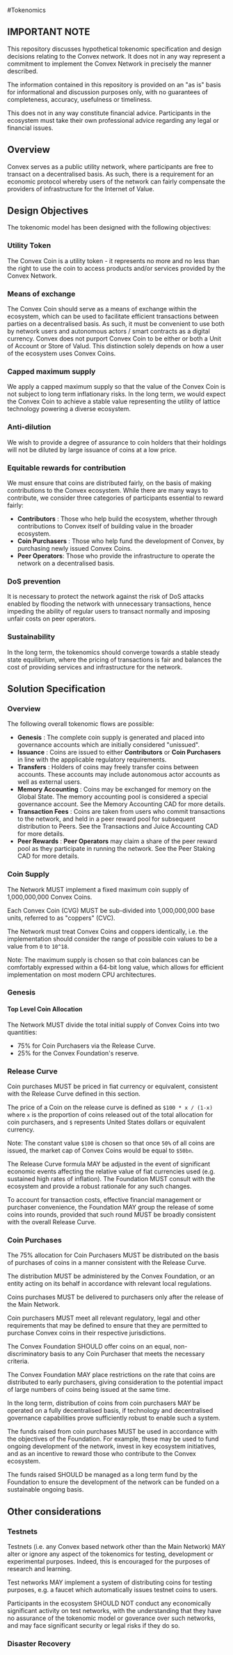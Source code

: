 #Tokenomics

## IMPORTANT NOTE

This repository discusses hypothetical tokenomic specification and design decisions relating to the Convex network. It does not in any way represent a commitment to implement the Convex Network in precisely the manner described. 

The information contained in this repository is provided on an "as is" basis for informational and discussion purposes only, with no guarantees of completeness, accuracy, usefulness or timeliness.

This does not in any way constitute financial advice. Participants in the ecosystem must take their own professional advice regarding any legal or financial issues.  

## Overview

Convex serves as a public utility network, where participants are free to transact on a decentralised basis. As such, there is a requirement for an economic protocol whereby users of the network can fairly compensate the providers of infrastructure for the Internet of Value.


## Design Objectives

The tokenomic model has been designed with the following objectives:

### Utility Token

The Convex Coin is a utility token - it represents no more and no less than the right to use the coin to access products and/or services provided by the Convex Network.

### Means of exchange

The Convex Coin should serve as a means of exchange within the ecosystem, which can be used to facilitate efficient transactions between parties on a decentralised basis. As such, it must be convenient to use both by network users and autonomous actors / smart contracts as a digital currency. Convex does not purport Convex Coin to be either or both a Unit of Account or Store of Valud.  This distinction solely depends on how a user of the ecosystem uses Convex Coins.

### Capped maximum supply

We apply a capped maximum supply so that the value of the Convex Coin is not subject to long term inflationary risks. In the long term, we would expect the Convex Coin to achieve a stable value representing the utility of lattice technology powering a diverse ecosystem.

### Anti-dilution

We wish to provide a degree of assurance to coin holders that their holdings will not be diluted by large issuance of coins at a low price. 

### Equitable rewards for contribution

We must ensure that coins are distributed fairly, on the basis of making contributions to the Convex ecosystem. While there are many ways to contribute, we consider three categories of participants essential to reward fairly:

- **Contributors** : Those who help build the ecosystem, whether through contributions to Convex itself of building value in the broader ecosystem.
- **Coin Purchasers** : Those who help fund the development of Convex, by purchasing newly issued Convex Coins.
- **Peer Operators**: Those who provide the infrastructure to operate the network on a decentralised basis.

### DoS prevention

It is necessary to protect the network against the risk of DoS attacks enabled by flooding the network with unnecessary transactions, hence impeding the ability of regular users to transact normally and imposing unfair costs on peer operators.

### Sustainability

In the long term, the tokenomics should converge towards a stable steady state equilibrium, where the pricing of transactions is fair and balances the cost of providing services and infrastructure for the network.



## Solution Specification

### Overview

The following overall tokenomic flows are possible:

- **Genesis** : The complete coin supply is generated and placed into governance accounts which are initially considered "unissued". 
- **Issuance** : Coins are issued to either **Contributors** or **Coin Purchasers** in line with the appplicable regulatory requirements.
- **Transfers** : Holders of coins may freely transfer coins between accounts. These accounts may include autonomous actor accounts as well as external users.
- **Memory Accounting** : Coins may be exchanged for memory on the Global State. The memory accounting pool is considered a special governance account. See the Memory Accounting CAD for more details.
- **Transaction Fees** : Coins are taken from users who commit transactions to the network, and held in a peer reward pool for subsequent distribution to Peers. See the Transactions and Juice Accounting CAD for more details.
- **Peer Rewards** : **Peer Operators** may claim a share of the peer reward pool as they participate in running the network. See the Peer Staking CAD for more details. 
 


### Coin Supply

The Network MUST implement a fixed maximum coin supply of 1,000,000,000 Convex Coins.

Each Convex Coin (CVG) MUST be sub-divided into 1,000,000,000 base units, referred to as "coppers" (CVC).

The Network must treat Convex Coins and coppers identically, i.e. the implementation should consider the range of possible coin values to be a value from `0` to `10^18`.

Note: The maximum supply is chosen so that coin balances can be comfortably expressed within a 64-bit long value, which allows for efficient implementation on most modern CPU architectures.

### Genesis

#### Top Level Coin Allocation

The Network MUST divide the total initial supply of Convex Coins into two quantities:

- 75% for Coin Purchasers via the Release Curve.
- 25% for the Convex Foundation's reserve.

### Release Curve

Coin purchases MUST be priced in fiat currency or equivalent, consistent with the Release Curve defined in this section.

The price of a Coin on the release curve is defined as `$100 * x / (1-x)` where `x` is the proportion of coins released out of the total allocation for coin purchasers, and `$` represents United States dollars or equivalent currency.

Note: The constant value `$100` is chosen so that once `50%` of all coins are issued, the market cap of Convex Coins would be equal to `$50bn`.

The Release Curve formula MAY be adjusted in the event of significant economic events affecting the relative value of fiat currencies used (e.g. sustained high rates of inflation). The Foundation MUST consult with the ecosystem and provide a robust rationale for any such changes.

To account for transaction costs, effective financial management or purchaser convenience, the Foundation MAY group the release of some coins into rounds, provided that such round MUST be broadly consistent with the overall Release Curve.  


### Coin Purchases

The 75% allocation for Coin Purchasers MUST be distributed on the basis of purchases of coins in a manner consistent with the Release Curve.

The distribution MUST be administered by the Convex Foundation, or an entity acting on its behalf in accordance with relevant local regulations.

Coins purchases MUST be delivered to purchasers only after the release of the Main Network.

Coin purchasers MUST meet all relevant regulatory, legal and other requirements that may be defined to ensure that they are permitted to purchase Convex coins in their respective jurisdictions.

The Convex Foundation SHOULD offer coins on an equal, non-discriminatory basis to any Coin Purchaser that meets the necessary criteria.

The Convex Foundation MAY place restrictions on the rate that coins are distributed to early purchasers, giving consideration to the potential impact of large numbers of coins being issued at the same time.

In the long term, distribution of coins from coin purchasers MAY be operated on a fully decentralised basis, if technology and decentralised governance capabilities prove sufficiently robust to enable such a system.

The funds raised from coin purchases MUST be used in accordance with the objectives of the Foundation. For example, these may be used to fund ongoing development of the network, invest in key ecosystem initiatives, and as an incentive to reward those who contribute to the Convex ecosystem.

The funds raised SHOULD be managed as a long term fund by the Foundation to ensure the development of the network can be funded on a sustainable ongoing basis.


## Other considerations

### Testnets

Testnets (i.e. any Convex based network other than the Main Network) MAY alter or ignore any aspect of the tokenomics for testing, development or experimental purposes. Indeed, this is encouraged for the purposes of research and learning.

Test networks MAY implement a system of distributing coins for testing purposes, e.g. a faucet which automatically issues testnet coins to users.

Participants in the ecosystem SHOULD NOT conduct any economically significant activity on test networks, with the understanding that they have no assurance of the tokenomic model or goverance over such networks, and may face significant security or legal risks if they do so.

### Disaster Recovery

